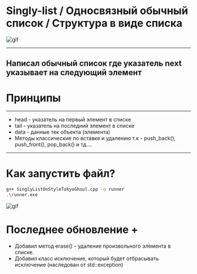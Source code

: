 # Singly-list / Односвязный обычный список / Структура в виде списка

![gif](https://i.pinimg.com/originals/c0/00/21/c0002158c2f4a0c45c8459754f8f4734.gif)

---
Написал обычный список где указатель next указывает на следующий элемент
---

# Принципы 

--- 
* head - указатель на первый элемент в списке 
* tail - указатель на последний элемент в списке
* data - данные тек объекта (элемента)
* Методы классические по вставке и удалению т.к - push_back(), push_front(), pop_back() и тд....

---

# Как запустить файл? 
```bash
g++ SinglyListOnStyleTokyoGhoul.cpp -o runner 
.\runner.exe
```

![gif](https://i.pinimg.com/originals/82/f3/80/82f3802d3f372c7f87228c63b967ad75.gif)

# Последнее обновление +

* Добавил метод erase() - удаление произвольного элемента в списке.
* Добавил класс исключение, который будет отбрасывать исключение (наследован от std::exception)
